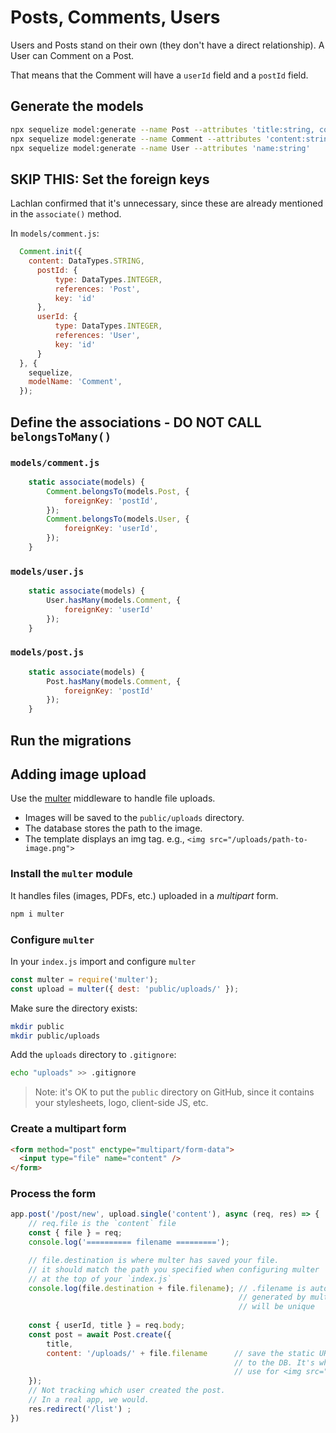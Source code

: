 # Posts, Comments, Users

Users and Posts stand on their own (they don't have a direct relationship).
A User can Comment on a Post.

That means that the Comment will have a `userId` field and a `postId` field.


## Generate the models

```sh
npx sequelize model:generate --name Post --attributes 'title:string, content:string'
npx sequelize model:generate --name Comment --attributes 'content:string, postId:integer, userId:integer'
npx sequelize model:generate --name User --attributes 'name:string'
```

## SKIP THIS: Set the foreign keys

Lachlan confirmed that it's unnecessary, since these are already mentioned in the `associate()` method.

In `models/comment.js`:

```js
  Comment.init({
    content: DataTypes.STRING,
      postId: {
          type: DataTypes.INTEGER,
          references: 'Post',
          key: 'id'
      },
      userId: {
          type: DataTypes.INTEGER,
          references: 'User',
          key: 'id'
      }
  }, {
    sequelize,
    modelName: 'Comment',
  });
```


## Define the associations - DO NOT CALL `belongsToMany()`

### `models/comment.js`

```js
    static associate(models) {
        Comment.belongsTo(models.Post, {
            foreignKey: 'postId',
        });
        Comment.belongsTo(models.User, {
            foreignKey: 'userId',
        });
    }
```

### `models/user.js`

```js
    static associate(models) {
        User.hasMany(models.Comment, {
            foreignKey: 'userId'
        });
    }
```

### `models/post.js`

```js
    static associate(models) {
        Post.hasMany(models.Comment, {
            foreignKey: 'postId'
        });
    }
```

## Run the migrations

## Adding image upload


Use the [multer](http://expressjs.com/en/resources/middleware/multer.html) middleware to handle file uploads.

- Images will be saved to the `public/uploads` directory.
- The database stores the path to the image.
- The template displays an img tag. e.g., `<img src="/uploads/path-to-image.png">`

### Install the `multer` module

It handles files (images, PDFs, etc.) uploaded in a *multipart* form.

```sh
npm i multer
```

### Configure `multer`

In your `index.js` import and configure `multer`

```js
const multer = require('multer');
const upload = multer({ dest: 'public/uploads/' });
```

Make sure the directory exists:

```sh
mkdir public
mkdir public/uploads
```

Add the `uploads` directory to `.gitignore`:

```sh
echo "uploads" >> .gitignore
```

>Note: it's OK to put the `public` directory on GitHub, since it contains your stylesheets, logo, client-side JS, etc.

### Create a multipart form

```html
<form method="post" enctype="multipart/form-data">
  <input type="file" name="content" />
</form>
```

### Process the form

```js
app.post('/post/new', upload.single('content'), async (req, res) => {
    // req.file is the `content` file
    const { file } = req;
    console.log('========== filename =========');

    // file.destination is where multer has saved your file.
    // it should match the path you specified when configuring multer
    // at the top of your `index.js`
    console.log(file.destination + file.filename); // .filename is automagically
                                                   // generated by multer
                                                   // will be unique
    
    const { userId, title } = req.body;
    const post = await Post.create({
        title,
        content: '/uploads/' + file.filename      // save the static URL
                                                  // to the DB. It's what you'll
                                                  // use for <img src="">
    });
    // Not tracking which user created the post.
    // In a real app, we would.
    res.redirect('/list') ;
})
```
